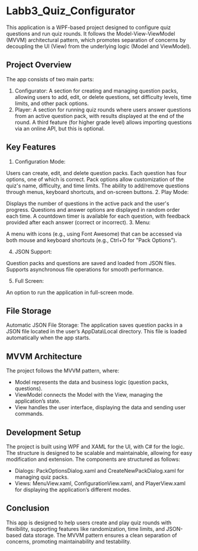 # Labb3_Quiz_Configurator

This application is a WPF-based project designed to configure quiz questions and run quiz rounds. It follows the Model-View-ViewModel (MVVM) architectural pattern, which promotes separation of concerns by decoupling the UI (View) from the underlying logic (Model and ViewModel).

## Project Overview
The app consists of two main parts:

1. Configurator: A section for creating and managing question packs, allowing users to add, edit, or delete questions, set difficulty levels, time limits, and other pack options.
2. Player: A section for running quiz rounds where users answer questions from an active question pack, with results displayed at the end of the round.
A third feature (for higher grade level) allows importing questions via an online API, but this is optional.

## Key Features
1. Configuration Mode:

Users can create, edit, and delete question packs.
Each question has four options, one of which is correct.
Pack options allow customization of the quiz's name, difficulty, and time limits.
The ability to add/remove questions through menus, keyboard shortcuts, and on-screen buttons.
2. Play Mode:

Displays the number of questions in the active pack and the user's progress.
Questions and answer options are displayed in random order each time.
A countdown timer is available for each question, with feedback provided after each answer (correct or incorrect).
3. Menu:

A menu with icons (e.g., using Font Awesome) that can be accessed via both mouse and keyboard shortcuts (e.g., Ctrl+O for "Pack Options").

4. JSON Support:

Question packs and questions are saved and loaded from JSON files.
Supports asynchronous file operations for smooth performance.

5. Full Screen:

An option to run the application in full-screen mode.

## File Storage
Automatic JSON File Storage: The application saves question packs in a JSON file located in the user’s AppData\Local directory. This file is loaded automatically when the app starts.

## MVVM Architecture
The project follows the MVVM pattern, where:

- Model represents the data and business logic (question packs, questions).
- ViewModel connects the Model with the View, managing the application’s state.
- View handles the user interface, displaying the data and sending user commands.

## Development Setup
The project is built using WPF and XAML for the UI, with C# for the logic. The structure is designed to be scalable and maintainable, allowing for easy modification and extension. The components are structured as follows:

- Dialogs: PackOptionsDialog.xaml and CreateNewPackDialog.xaml for managing quiz packs.
- Views: MenuView.xaml, ConfigurationView.xaml, and PlayerView.xaml for displaying the application’s different modes.

## Conclusion
This app is designed to help users create and play quiz rounds with flexibility, supporting features like randomization, time limits, and JSON-based data storage. The MVVM pattern ensures a clean separation of concerns, promoting maintainability and testability.

